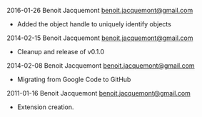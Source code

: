 2016-01-26 Benoit Jacquemont <benoit.jacquemont@gmail.com>
* Added the object handle to uniquely identify objects

2014-02-15 Benoit Jacquemont <benoit.jacquemont@gmail.com>
* Cleanup and release of v0.1.0

2014-02-08 Benoit Jacquemont <benoit.jacquemont@gmail.com>
* Migrating from Google Code to GitHub


2011-01-16 Benoit Jacquemont <benoit.jacquemont@gmail.com>

* Extension creation.
